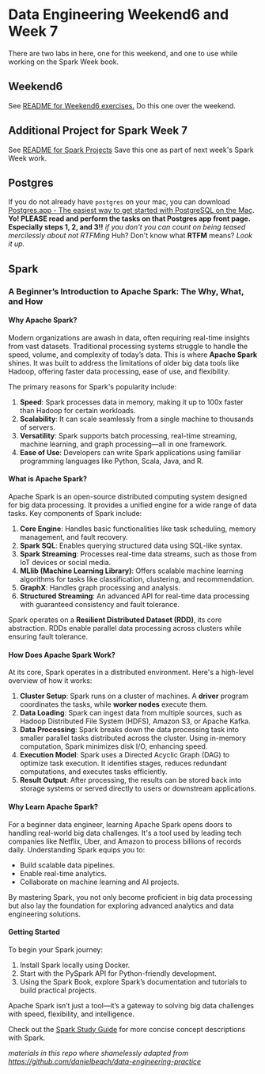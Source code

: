 # Data Engineering Weekend6 and Week 7

There are two labs in here, one for this weekend, and one to use while working on the Spark Week book.

## Weekend6

See [README for Weekend6 exercises.](data-engineering-Weekend6/README.md)
Do this one over the weekend.

## Additional Project for Spark Week 7

See [README for Spark Projects](data-engineering-Week7SparkProj/README.md)
Save this one as part of next week's Spark Week work.

## Postgres

If you do not already have `postgres` on your mac, you can download [Postgres.app - The easiest way to get started with PostgreSQL on the Mac](https://postgresapp.com).
**Yo! PLEASE read and perform the tasks on that Postgres app front page. Especially steps 1, 2, and 3!!**
_if you don't you can count on being teased mercilessly about not RTFMing_ Huh? Don't know what **RTFM** means? _Look it up._

## Spark 

### A Beginner’s Introduction to Apache Spark: The Why, What, and How

#### **Why Apache Spark?**
Modern organizations are awash in data, often requiring real-time insights from vast datasets. Traditional processing systems struggle to handle the speed, volume, and complexity of today’s data. This is where **Apache Spark** shines. It was built to address the limitations of older big data tools like Hadoop, offering faster data processing, ease of use, and flexibility.

The primary reasons for Spark's popularity include:
1. **Speed**: Spark processes data in memory, making it up to 100x faster than Hadoop for certain workloads.
2. **Scalability**: It can scale seamlessly from a single machine to thousands of servers.
3. **Versatility**: Spark supports batch processing, real-time streaming, machine learning, and graph processing—all in one framework.
4. **Ease of Use**: Developers can write Spark applications using familiar programming languages like Python, Scala, Java, and R.

#### **What is Apache Spark?**
Apache Spark is an open-source distributed computing system designed for big data processing. It provides a unified engine for a wide range of data tasks. Key components of Spark include:

1. **Core Engine**: Handles basic functionalities like task scheduling, memory management, and fault recovery.
2. **Spark SQL**: Enables querying structured data using SQL-like syntax.
3. **Spark Streaming**: Processes real-time data streams, such as those from IoT devices or social media.
4. **MLlib (Machine Learning Library)**: Offers scalable machine learning algorithms for tasks like classification, clustering, and recommendation.
5. **GraphX**: Handles graph processing and analysis.
6. **Structured Streaming**: An advanced API for real-time data processing with guaranteed consistency and fault tolerance.

Spark operates on a **Resilient Distributed Dataset (RDD)**, its core abstraction. RDDs enable parallel data processing across clusters while ensuring fault tolerance.

#### **How Does Apache Spark Work?**
At its core, Spark operates in a distributed environment. Here's a high-level overview of how it works:

1. **Cluster Setup**: Spark runs on a cluster of machines. A **driver** program coordinates the tasks, while **worker nodes** execute them.
2. **Data Loading**: Spark can ingest data from multiple sources, such as Hadoop Distributed File System (HDFS), Amazon S3, or Apache Kafka.
3. **Data Processing**: Spark breaks down the data processing task into smaller parallel tasks distributed across the cluster. Using in-memory computation, Spark minimizes disk I/O, enhancing speed.
4. **Execution Model**: Spark uses a Directed Acyclic Graph (DAG) to optimize task execution. It identifies stages, reduces redundant computations, and executes tasks efficiently.
5. **Result Output**: After processing, the results can be stored back into storage systems or served directly to users or downstream applications.

#### **Why Learn Apache Spark?**
For a beginner data engineer, learning Apache Spark opens doors to handling real-world big data challenges. It's a tool used by leading tech companies like Netflix, Uber, and Amazon to process billions of records daily. Understanding Spark equips you to:
- Build scalable data pipelines.
- Enable real-time analytics.
- Collaborate on machine learning and AI projects.

By mastering Spark, you not only become proficient in big data processing but also lay the foundation for exploring advanced analytics and data engineering solutions.

#### **Getting Started**
To begin your Spark journey:
1. Install Spark locally using Docker.
2. Start with the PySpark API for Python-friendly development.
3. Using the Spark Book, explore Spark’s documentation and tutorials to build practical projects.

Apache Spark isn’t just a tool—it’s a gateway to solving big data challenges with speed, flexibility, and intelligence.

Check out the [Spark Study Guide](SparkStudyGuide.md) for more concise concept descriptions with Spark.

_materials in this repo where shamelessly adapted from https://github.com/danielbeach/data-engineering-practice_